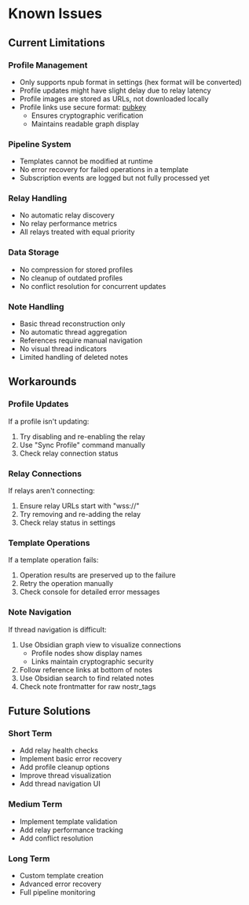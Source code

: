 # Known Issues

## Current Limitations

### Profile Management
- Only supports npub format in settings (hex format will be converted)
- Profile updates might have slight delay due to relay latency
- Profile images are stored as URLs, not downloaded locally
- Profile links use secure format: [pubkey](display_name.md)
  - Ensures cryptographic verification
  - Maintains readable graph display

### Pipeline System
- Templates cannot be modified at runtime
- No error recovery for failed operations in a template
- Subscription events are logged but not fully processed yet

### Relay Handling
- No automatic relay discovery
- No relay performance metrics
- All relays treated with equal priority

### Data Storage
- No compression for stored profiles
- No cleanup of outdated profiles
- No conflict resolution for concurrent updates

### Note Handling
- Basic thread reconstruction only
- No automatic thread aggregation
- References require manual navigation
- No visual thread indicators
- Limited handling of deleted notes

## Workarounds

### Profile Updates
If a profile isn't updating:
1. Try disabling and re-enabling the relay
2. Use "Sync Profile" command manually
3. Check relay connection status

### Relay Connections
If relays aren't connecting:
1. Ensure relay URLs start with "wss://"
2. Try removing and re-adding the relay
3. Check relay status in settings

### Template Operations
If a template operation fails:
1. Operation results are preserved up to the failure
2. Retry the operation manually
3. Check console for detailed error messages

### Note Navigation
If thread navigation is difficult:
1. Use Obsidian graph view to visualize connections
   - Profile nodes show display names
   - Links maintain cryptographic security
2. Follow reference links at bottom of notes
3. Use Obsidian search to find related notes
4. Check note frontmatter for raw nostr_tags

## Future Solutions

### Short Term
- Add relay health checks
- Implement basic error recovery
- Add profile cleanup options
- Improve thread visualization
- Add thread navigation UI

### Medium Term
- Implement template validation
- Add relay performance tracking
- Add conflict resolution

### Long Term
- Custom template creation
- Advanced error recovery
- Full pipeline monitoring
